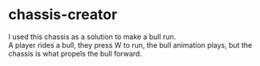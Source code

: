 # chassis-creator
I used this chassis as a solution to make a bull run.<br>
A player rides a bull, they press W to run, the bull animation plays, but the chassis is what propels the bull forward.
